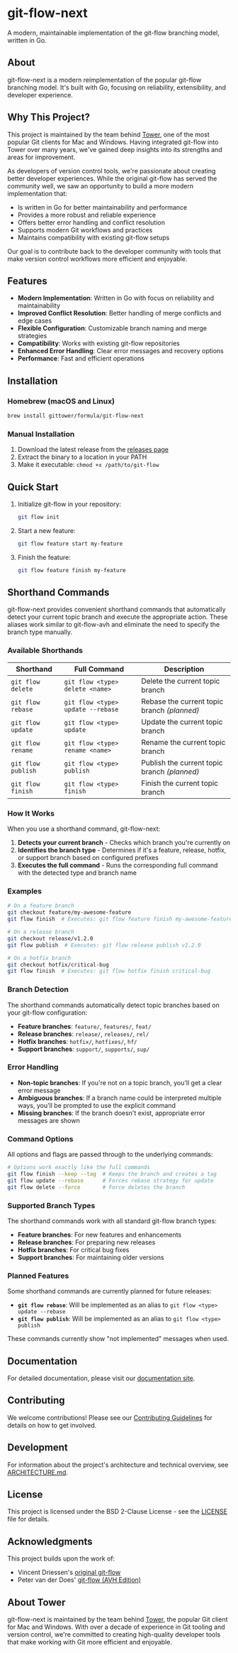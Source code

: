 # git-flow-next

A modern, maintainable implementation of the git-flow branching model, written in Go.

## About

git-flow-next is a modern reimplementation of the popular git-flow branching model. It's built with Go, focusing on reliability, extensibility, and developer experience.

## Why This Project?

This project is maintained by the team behind [Tower](https://www.git-tower.com), one of the most popular Git clients for Mac and Windows. Having integrated git-flow into Tower over many years, we've gained deep insights into its strengths and areas for improvement.

As developers of version control tools, we're passionate about creating better developer experiences. While the original git-flow has served the community well, we saw an opportunity to build a more modern implementation that:

- Is written in Go for better maintainability and performance
- Provides a more robust and reliable experience
- Offers better error handling and conflict resolution
- Supports modern Git workflows and practices
- Maintains compatibility with existing git-flow setups

Our goal is to contribute back to the developer community with tools that make version control workflows more efficient and enjoyable.

## Features

- **Modern Implementation**: Written in Go with focus on reliability and maintainability
- **Improved Conflict Resolution**: Better handling of merge conflicts and edge cases
- **Flexible Configuration**: Customizable branch naming and merge strategies
- **Compatibility**: Works with existing git-flow repositories
- **Enhanced Error Handling**: Clear error messages and recovery options
- **Performance**: Fast and efficient operations

## Installation

### Homebrew (macOS and Linux)

```bash
brew install gittower/formula/git-flow-next
```

### Manual Installation

1. Download the latest release from the [releases page](https://github.com/gittower/git-flow-next/releases)
2. Extract the binary to a location in your PATH
3. Make it executable: `chmod +x /path/to/git-flow`

## Quick Start

1. Initialize git-flow in your repository:
   ```bash
   git flow init
   ```

2. Start a new feature:
   ```bash
   git flow feature start my-feature
   ```

3. Finish the feature:
   ```bash
   git flow feature finish my-feature
   ```

## Shorthand Commands

git-flow-next provides convenient shorthand commands that automatically detect your current topic branch and execute the appropriate action. These aliases work similar to git-flow-avh and eliminate the need to specify the branch type manually.

### Available Shorthands

| Shorthand | Full Command | Description |
|-----------|--------------|-------------|
| `git flow delete` | `git flow <type> delete <name>` | Delete the current topic branch |
| `git flow rebase` | `git flow <type> update --rebase` | Rebase the current topic branch *(planned)* |
| `git flow update` | `git flow <type> update` | Update the current topic branch |
| `git flow rename` | `git flow <type> rename <name>` | Rename the current topic branch |
| `git flow publish` | `git flow <type> publish` | Publish the current topic branch *(planned)* |
| `git flow finish` | `git flow <type> finish` | Finish the current topic branch |

### How It Works

When you use a shorthand command, git-flow-next:

1. **Detects your current branch** - Checks which branch you're currently on
2. **Identifies the branch type** - Determines if it's a feature, release, hotfix, or support branch based on configured prefixes
3. **Executes the full command** - Runs the corresponding full command with the detected type and branch name

### Examples

```bash
# On a feature branch
git checkout feature/my-awesome-feature
git flow finish  # Executes: git flow feature finish my-awesome-feature

# On a release branch  
git checkout release/v1.2.0
git flow publish  # Executes: git flow release publish v1.2.0

# On a hotfix branch
git checkout hotfix/critical-bug
git flow finish  # Executes: git flow hotfix finish critical-bug
```

### Branch Detection

The shorthand commands automatically detect topic branches based on your git-flow configuration:

- **Feature branches**: `feature/`, `features/`, `feat/`
- **Release branches**: `release/`, `releases/`, `rel/`
- **Hotfix branches**: `hotfix/`, `hotfixes/`, `hf/`
- **Support branches**: `support/`, `supports/`, `sup/`

### Error Handling

- **Non-topic branches**: If you're not on a topic branch, you'll get a clear error message
- **Ambiguous branches**: If a branch name could be interpreted multiple ways, you'll be prompted to use the explicit command
- **Missing branches**: If the branch doesn't exist, appropriate error messages are shown

### Command Options

All options and flags are passed through to the underlying commands:

```bash
# Options work exactly like the full commands
git flow finish --keep --tag  # Keeps the branch and creates a tag
git flow update --rebase      # Forces rebase strategy for update
git flow delete --force       # Force deletes the branch
```

### Supported Branch Types

The shorthand commands work with all standard git-flow branch types:

- **Feature branches**: For new features and enhancements
- **Release branches**: For preparing new releases
- **Hotfix branches**: For critical bug fixes
- **Support branches**: For maintaining older versions

### Planned Features

Some shorthand commands are currently planned for future releases:

- **`git flow rebase`**: Will be implemented as an alias to `git flow <type> update --rebase`
- **`git flow publish`**: Will be implemented as an alias to `git flow <type> publish`

These commands currently show "not implemented" messages when used.

## Documentation

For detailed documentation, please visit our [documentation site](https://github.com/gittower/git-flow-next/wiki).

## Contributing

We welcome contributions! Please see our [Contributing Guidelines](CONTRIBUTING.md) for details on how to get involved.

## Development

For information about the project's architecture and technical overview, see [ARCHITECTURE.md](ARCHITECTURE.md).

## License

This project is licensed under the BSD 2-Clause License - see the [LICENSE](LICENSE) file for details.

## Acknowledgments

This project builds upon the work of:
- Vincent Driessen's [original git-flow](https://nvie.com/posts/a-successful-git-branching-model/)
- Peter van der Does' [git-flow (AVH Edition)](https://github.com/petervanderdoes/gitflow-avh)

## About Tower

git-flow-next is maintained by the team behind [Tower](https://www.git-tower.com), the popular Git client for Mac and Windows. With over a decade of experience in Git tooling and version control, we're committed to creating high-quality developer tools that make working with Git more efficient and enjoyable.